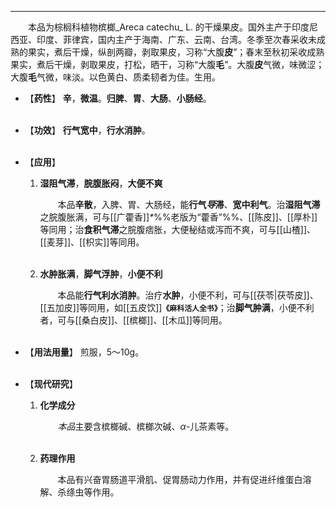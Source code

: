 ---
&emsp;&emsp;本品为棕榈科植物槟榔_Areca catechu_ L. 的干燥果皮。国外主产于印度尼西亚、印度、菲律宾<dfn>，</dfn>国内主产于海南、广东、云南、台湾。冬季至次春采收未成熟的果实，煮后干燥，纵剖两瓣，剥取果皮，习称“大腹**皮**”；春末至秋初采收成熟果实，煮后干燥，剥取果皮，打松，晒干，习称“大腹**毛**”。大腹**皮**气微，味微涩；大腹**毛**气微，味淡。以色黄白、质柔韧者为佳。生用。

- 【**药性**】
	**辛**，**微温**。**归脾**、**胃**、**大肠**、**小肠经**。<br></br>

- 【**功效**】
	**行气宽中**，**行水消肿**。<br></br>

- 【**应用**】
	1. **湿阻气滞**，**脘腹胀闷**，**大便不爽**
		
		&emsp;&emsp;本品**辛散**，入脾、胃、大肠经，能**行气<dfn>导</dfn>滞**、**宽中利气**。治**湿阻气滞**之脘腹胀满，可与[[广藿香]]<dfn>\*</dfn>%%老版为“藿香”%%、[[陈皮]]、[[厚朴]]等同用；治**食积气滞**之脘腹痞胀，大便秘结或泻而不爽，可与[[山楂]]、[[麦芽]]、[[枳实]]等同用。<br></br>
	
	2. **水肿胀满**，**脚气浮肿**，**小便不利**
		
		&emsp;&emsp;本品能**行气利水消肿**。治疗**水肿**，小便不利，可与[[茯苓|茯苓皮]]、[[五加皮]]等同用，如[[五皮饮]]**`《麻科活人全书》`**；治**脚气肿满**，小便不利者，可与[[桑白皮]]、[[槟榔]]、[[木瓜]]等同用。<br></br>

- 【**用法用量**】
	煎服，5～10g。<br></br>

- 【**现代研究**】
	1. **化学成分**
		
		&emsp;&emsp;<dfn>本品</dfn>主要含槟榔碱、槟榔次碱、$α$-儿茶素等。<br></br>
	
	2. **药理作用**
		
		&emsp;&emsp;本品有兴奋胃肠道平滑肌、促胃肠动力作用，并有促进纤维蛋白溶解、杀绦虫等作用。